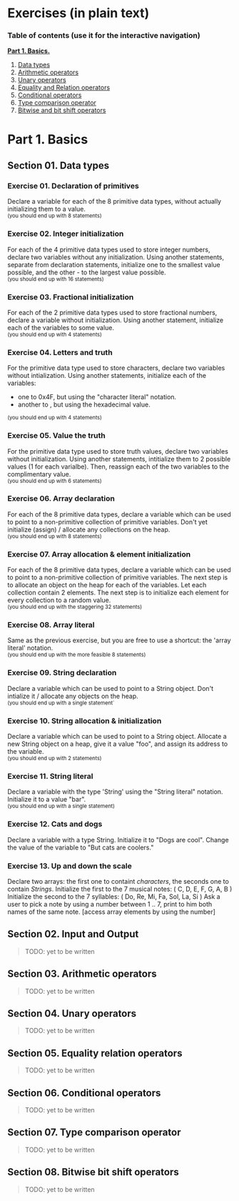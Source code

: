 # Exercises (in plain text)

### Table of contents (use it for the interactive navigation)

**[Part 1. Basics.](#part-1-basics)**

1. [Data types](#section-01-data-types)
2. [Arithmetic operators](#section-02-arithmetic-operators)
3. [Unary operators](#section-03-unary-operators)
4. [Equality and Relation operators](#section-04-equality-relation-operators)
5. [Conditional operators](#section-05-conditional-operators)
6. [Type comparison operator](#section-06-type-comparison-operator)
7. [Bitwise and bit shift operators](#section-07-bitwise-bit-shift-operators)

# Part 1. Basics

## Section 01. Data types

### Exercise 01. Declaration of primitives

Declare a variable for each of the 8 primitive data types, without actually initializing them to a value.  
<sub>(you should end up with 8 statements)</sub>

### Exercise 02. Integer initialization

For each of the 4 primitive data types used to store integer numbers,
declare two variables without any initialization.
Using another statements, separate from declaration statements,
initialize one to the smallest value possible,
and the other - to the largest value possible.  
<sub>(you should end up with 16 statements)</sub>

### Exercise 03. Fractional initialization

For each of the 2 primitive data types used to store fractional numbers,
declare a variable without initialization.
Using another statement, initialize each of the variables to some value.  
<sub>(you should end up with 4 statements)</sub>

### Exercise 04. Letters and truth

For the primitive data type used to store characters,
declare two variables without intialization.
Using another statements, initialize each of the variables:

- one to 0x4F, but using the "character literal" notation.
- another to <k>, but using the hexadecimal value.

<sub>(you should end up with 4 statements)</sub>

### Exercise 05. Value the truth

For the primitive data type used to store truth values,
declare two variables without initialization.
Using another statements, intitialize them to 2 possible values (1 for each varialbe).
Then, reassign each of the two variables to the complimentary value.  
<sub>(you should end up with 6 statements)</sub>

### Exercise 06. Array declaration

For each of the 8 primitive data types, declare a variable which can be used
to point to a non-primitive collection of primitive variables.
Don't yet initialize (assign) / allocate any collections on the heap.  
<sub>(you should end up with 8 statements)</sub>

### Exercise 07. Array allocation & element initialization

For each of the 8 primitive data types, declare a variable which can be used
to point to a non-primitive collection of primitive variables.
The next step is to allocate an object on the heap for each of the variables.
Let each collection contain 2 elements.
The next step is to initialize each element for every collection to a random value.  
<sub>(you should end up with the staggering 32 statements)</sub>

### Exercise 08. Array literal

Same as the previous exercise, but you are free
to use a shortcut: the 'array literal' notation.  
<sub>(you should end up with the more feasible 8 statements)</sub>

### Exercise 09. String declaration

Declare a variable which can be used to point to a String object.
Don't intialize it / allocate any objects on the heap.  
<sub>(you should end up with a single statement`

### Exercise 10. String allocation & initialization

Declare a variable which can be used to point to a String object.
Allocate a new String object on a heap, give it a value "foo",
and assign its address to the variable.  
<sub>(you should end up with 2 statements)</sub>

### Exercise 11. String literal

Declare a variable with the type 'String' using the "String literal" notation. Initialize it to a value "bar".  
<sub>(you should end up with a single statement)</sub>

### Exercise 12. Cats and dogs

Declare a variable with a type String.
Initialize it to "Dogs are cool".
Change the value of the variable to "But cats are coolers."

### Exercise 13. Up and down the scale

Declare two arrays: the first one to containt _characters_,
the seconds one to contain _Strings_.
Initialize the first to the 7 musical notes:
( C, D, E, F, G, A, B )
Initialize the second to the 7 syllables:
( Do, Re, Mi, Fa, Sol, La, Si )
Ask a user to pick a note by using a number between 1 .. 7,
print to him both names of the same note.
[access array elements by using the number]

## Section 02. Input and Output

> TODO: yet to be written

## Section 03. Arithmetic operators

> TODO: yet to be written

## Section 04. Unary operators

> TODO: yet to be written

## Section 05. Equality relation operators

> TODO: yet to be written

## Section 06. Conditional operators

> TODO: yet to be written

## Section 07. Type comparison operator

> TODO: yet to be written

## Section 08. Bitwise bit shift operators

> TODO: yet to be written
